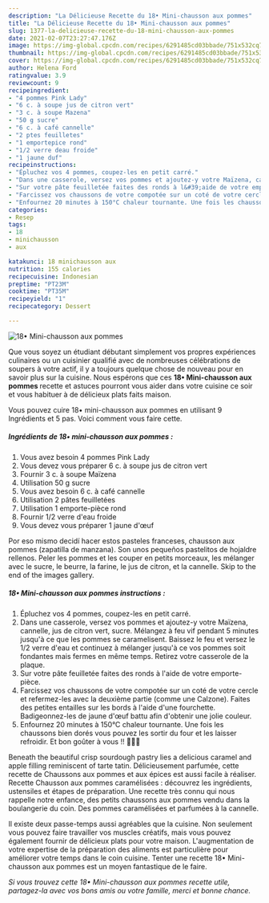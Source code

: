 ```yaml
---
description: "La Délicieuse Recette du 18• Mini-chausson aux pommes"
title: "La Délicieuse Recette du 18• Mini-chausson aux pommes"
slug: 1377-la-delicieuse-recette-du-18-mini-chausson-aux-pommes
date: 2021-02-07T23:27:47.176Z
image: https://img-global.cpcdn.com/recipes/6291485cd03bbade/751x532cq70/18•-mini-chausson-aux-pommes-photo-principale-de-la-recette.jpg
thumbnail: https://img-global.cpcdn.com/recipes/6291485cd03bbade/751x532cq70/18•-mini-chausson-aux-pommes-photo-principale-de-la-recette.jpg
cover: https://img-global.cpcdn.com/recipes/6291485cd03bbade/751x532cq70/18•-mini-chausson-aux-pommes-photo-principale-de-la-recette.jpg
author: Helena Ford
ratingvalue: 3.9
reviewcount: 9
recipeingredient:
- "4 pommes Pink Lady"
- "6 c. à soupe jus de citron vert"
- "3 c. à soupe Mazena"
- "50 g sucre"
- "6 c. à café cannelle"
- "2 ptes feuilletes"
- "1 emportepice rond"
- "1/2 verre deau froide"
- "1 jaune duf"
recipeinstructions:
- "Épluchez vos 4 pommes, coupez-les en petit carré."
- "Dans une casserole, versez vos pommes et ajoutez-y votre Maïzena, cannelle, jus de citron vert, sucre. Mélangez à feu vif pendant 5 minutes jusqu&#39;à ce que les pommes se caramelisent. Baissez le feu et versez le 1/2 verre d&#39;eau et continuez à mélanger jusqu&#39;à ce vos pommes soit fondantes mais fermes en même temps. Retirez votre casserole de la plaque."
- "Sur votre pâte feuilletée faites des ronds à l&#39;aide de votre emporte-pièce."
- "Farcissez vos chaussons de votre compotée sur un coté de votre cercle et refermez-les avec la deuxième partie (comme une Calzone). Faites des petites entailles sur les bords à l&#39;aide d&#39;une fourchette. Badigeonnez-les de jaune d&#39;œuf battu afin d&#39;obtenir une jolie couleur."
- "Enfournez 20 minutes à 150°C chaleur tournante. Une fois les chaussons bien dorés vous pouvez les sortir du four et les laisser refroidir. Et bon goûter à vous !! 👍🏼🍎"
categories:
- Resep
tags:
- 18
- minichausson
- aux

katakunci: 18 minichausson aux 
nutrition: 155 calories
recipecuisine: Indonesian
preptime: "PT23M"
cooktime: "PT35M"
recipeyield: "1"
recipecategory: Dessert

---
```



![18• Mini-chausson aux pommes](https://img-global.cpcdn.com/recipes/6291485cd03bbade/751x532cq70/18•-mini-chausson-aux-pommes-photo-principale-de-la-recette.jpg)

Que vous soyez un étudiant débutant simplement vos propres expériences culinaires ou un cuisinier qualifié avec de nombreuses célébrations de soupers à votre actif, il y a toujours quelque chose de nouveau pour en savoir plus sur la cuisine. Nous espérons que ces <strong> 18• Mini-chausson aux pommes </strong> recette et astuces pourront vous aider dans votre cuisine ce soir et vous habituer à de délicieux plats faits maison.

<!--inarticleads1-->

Vous pouvez cuire 18• mini-chausson aux pommes en utilisant 9 Ingrédients et 5 pas. Voici comment vous faire cette.

##### Ingrédients de 18• mini-chausson aux pommes :

1. Vous avez besoin 4 pommes Pink Lady
1. Vous devez vous préparer 6 c. à soupe jus de citron vert
1. Fournir 3 c. à soupe Maïzena
1. Utilisation 50 g sucre
1. Vous avez besoin 6 c. à café cannelle
1. Utilisation 2 pâtes feuilletées
1. Utilisation 1 emporte-pièce rond
1. Fournir 1/2 verre d&#39;eau froide
1. Vous devez vous préparer 1 jaune d&#39;œuf


Por eso mismo decidí hacer estos pasteles franceses, chausson aux pommes (zapatilla de manzana). Son unos pequeños pastelitos de hojaldre rellenos. Peler les pommes et les couper en petits morceaux, les mélanger avec le sucre, le beurre, la farine, le jus de citron, et la cannelle. Skip to the end of the images gallery. 

<!--inarticleads2-->

##### 18• Mini-chausson aux pommes instructions :

1. Épluchez vos 4 pommes, coupez-les en petit carré.
1. Dans une casserole, versez vos pommes et ajoutez-y votre Maïzena, cannelle, jus de citron vert, sucre. Mélangez à feu vif pendant 5 minutes jusqu&#39;à ce que les pommes se caramelisent. Baissez le feu et versez le 1/2 verre d&#39;eau et continuez à mélanger jusqu&#39;à ce vos pommes soit fondantes mais fermes en même temps. Retirez votre casserole de la plaque.
1. Sur votre pâte feuilletée faites des ronds à l&#39;aide de votre emporte-pièce.
1. Farcissez vos chaussons de votre compotée sur un coté de votre cercle et refermez-les avec la deuxième partie (comme une Calzone). Faites des petites entailles sur les bords à l&#39;aide d&#39;une fourchette. Badigeonnez-les de jaune d&#39;œuf battu afin d&#39;obtenir une jolie couleur.
1. Enfournez 20 minutes à 150°C chaleur tournante. Une fois les chaussons bien dorés vous pouvez les sortir du four et les laisser refroidir. Et bon goûter à vous !! 👍🏼🍎


Beneath the beautiful crisp sourdough pastry lies a delicious caramel and apple filling reminiscent of tarte tatin. Délicieusement parfumée, cette recette de Chaussons aux pommes et aux épices est aussi facile à réaliser. Recette Chausson aux pommes caramélisées : découvrez les ingrédients, ustensiles et étapes de préparation. Une recette très connu qui nous rappelle notre enfance, des petits chaussons aux pommes vendu dans la boulangerie du coin. Des pommes caramélisées et parfumées à la cannelle. 

<!--inarticleads1-->

<p>
Il existe deux passe-temps aussi agréables que la cuisine. Non seulement vous pouvez faire travailler vos muscles créatifs, mais vous pouvez également fournir de délicieux plats pour votre maison. L'augmentation de votre expertise de la préparation des aliments est particulière pour améliorer votre temps dans le coin cuisine. Tenter une recette 18• Mini-chausson aux pommes est un moyen fantastique de le faire.
</p>

<p>
<i>Si vous trouvez cette 18• Mini-chausson aux pommes recette utile, partagez-la avec vos bons amis ou votre famille, merci et bonne chance.</i>
</p>
